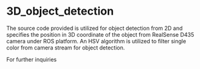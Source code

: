 # 3D_object_detection
The source code provided is utilized for object detection from 2D and specifies the position in 3D coordinate of the object from RealSense D435 camera under ROS platform. An HSV algorithm is utilized to filter single color from camera stream for object detection. 

For further inquiries 